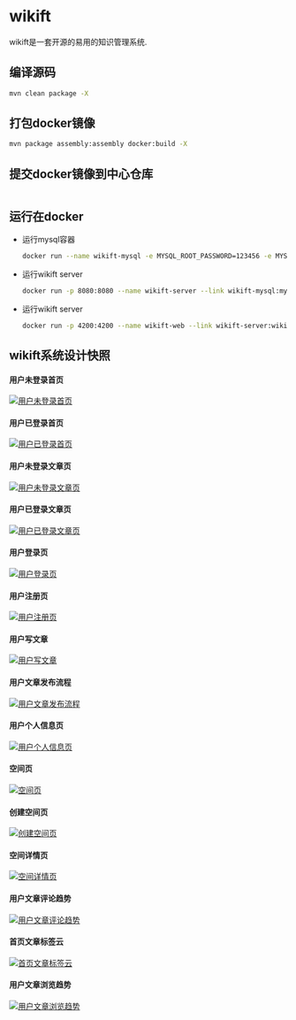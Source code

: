 # wikift

wikift是一套开源的易用的知识管理系统.

## 编译源码

```bash
mvn clean package -X
```

## 打包docker镜像

```bash
mvn package assembly:assembly docker:build -X
```

## 提交docker镜像到中心仓库

```bash

```

## 运行在docker

 - 运行mysql容器

	```bash
	docker run --name wikift-mysql -e MYSQL_ROOT_PASSWORD=123456 -e MYSQL_DATABASE=wikift mysql
	```
	
 - 运行wikift server

	```bash
	docker run -p 8080:8080 --name wikift-server --link wikift-mysql:mysql wikift/wikift-server
	```
	
 - 运行wikift server

	```bash
	docker run -p 4200:4200 --name wikift-web --link wikift-server:wikift-server wikift/wikift-web
	```

## wikift系统设计快照

#### 用户未登录首页

[![用户未登录首页](https://raw.githubusercontent.com/qianmoQ/wikift/master/wikift-design/snapshot/%E7%94%A8%E6%88%B7%E6%9C%AA%E7%99%BB%E5%BD%95%E9%A6%96%E9%A1%B5.png "用户未登录首页")](https://raw.githubusercontent.com/qianmoQ/wikift/master/wikift-design/snapshot/%E7%94%A8%E6%88%B7%E6%9C%AA%E7%99%BB%E5%BD%95%E9%A6%96%E9%A1%B5.png "用户未登录首页")

#### 用户已登录首页

[![用户已登录首页](https://github.com/qianmoQ/wikift/blob/master/wikift-design/snapshot/用户已登录首页.png?raw=true "用户已登录首页")](https://github.com/qianmoQ/wikift/blob/master/wikift-design/snapshot/用户已登录首页.png?raw=true "用户已登录首页")

#### 用户未登录文章页

[![用户未登录文章页](https://github.com/qianmoQ/wikift/blob/master/wikift-design/snapshot/用户未登录文章页.png?raw=true "用户未登录文章页")](https://github.com/qianmoQ/wikift/blob/master/wikift-design/snapshot/用户未登录文章页.png?raw=true "用户未登录文章页")

#### 用户已登录文章页

[![用户已登录文章页](https://github.com/qianmoQ/wikift/blob/master/wikift-design/snapshot/用户已登录文章页.png?raw=true "用户已登录文章页")](https://github.com/qianmoQ/wikift/blob/master/wikift-design/snapshot/用户已登录文章页.png?raw=true "用户已登录文章页")

#### 用户登录页

[![用户登录页](https://github.com/qianmoQ/wikift/blob/master/wikift-design/snapshot/用户登录页.png?raw=true "用户登录页")](https://github.com/qianmoQ/wikift/blob/master/wikift-design/snapshot/用户登录页.png?raw=true "用户登录页")

#### 用户注册页

[![用户注册页](https://github.com/qianmoQ/wikift/blob/master/wikift-design/snapshot/用户注册页.png?raw=true "用户注册页")](https://github.com/qianmoQ/wikift/blob/master/wikift-design/snapshot/用户注册页.png?raw=true "用户注册页")

#### 用户写文章

[![用户写文章](https://github.com/qianmoQ/wikift/blob/master/wikift-design/snapshot/用户写文章页.png?raw=true "用户写文章")](https://github.com/qianmoQ/wikift/blob/master/wikift-design/snapshot/用户写文章页.png?raw=true "用户写文章")

#### 用户文章发布流程

[![用户文章发布流程](https://github.com/qianmoQ/wikift/blob/master/wikift-design/snapshot/用户文章发布流程.png?raw=true "用户文章发布流程")](https://github.com/qianmoQ/wikift/blob/master/wikift-design/snapshot/用户文章发布流程.png?raw=true "用户文章发布流程")

#### 用户个人信息页

[![用户个人信息页](https://github.com/qianmoQ/wikift/blob/master/wikift-design/snapshot/用户个人信息页.png?raw=true "用户个人信息页")](https://github.com/qianmoQ/wikift/blob/master/wikift-design/snapshot/用户个人信息页.png?raw=true "用户个人信息页")

#### 空间页

[![空间页](https://github.com/qianmoQ/wikift/blob/master/wikift-design/snapshot/空间页.png?raw=true "空间页")](https://github.com/qianmoQ/wikift/blob/master/wikift-design/snapshot/空间页.png?raw=true "空间页")

#### 创建空间页

[![创建空间页](https://github.com/qianmoQ/wikift/blob/master/wikift-design/snapshot/创建空间页.png?raw=true "创建空间页")](https://github.com/qianmoQ/wikift/blob/master/wikift-design/snapshot/创建空间页.png?raw=true "创建空间页")

#### 空间详情页

[![空间详情页](https://github.com/qianmoQ/wikift/blob/master/wikift-design/snapshot/空间详情页.png?raw=true "空间详情页")](https://github.com/qianmoQ/wikift/blob/master/wikift-design/snapshot/空间详情页.png?raw=true "空间详情页")

#### 用户文章评论趋势

[![用户文章评论趋势](https://github.com/qianmoQ/wikift/blob/master/wikift-design/snapshot/用户文章评论趋势.png?raw=true "用户文章评论趋势")](https://github.com/qianmoQ/wikift/blob/master/wikift-design/snapshot/用户文章评论趋势.png?raw=true "用户文章评论趋势")

#### 首页文章标签云

[![首页文章标签云](https://github.com/qianmoQ/wikift/blob/master/wikift-design/snapshot/首页文章标签云.png?raw=true "首页文章标签云")](https://github.com/qianmoQ/wikift/blob/master/wikift-design/snapshot/首页文章标签云.png?raw=true "首页文章标签云")

#### 用户文章浏览趋势

[![用户文章浏览趋势](https://github.com/qianmoQ/wikift/blob/master/wikift-design/snapshot/用户文章浏览趋势.png?raw=true "用户文章浏览趋势")](https://github.com/qianmoQ/wikift/blob/master/wikift-design/snapshot/用户文章浏览趋势.png?raw=true "用户文章浏览趋势")
